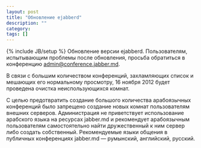 ```yaml
---
layout: post
title: "Обновление ejabberd"
description: ""
category:
tags: []
---
```

{% include JB/setup %}
Обновление версии ejabberd. Пользователям, испытывающим проблемы после обновления, просьба обратиться в конференцию <a href="xmpp:admin@conference.jabber.md?join">admin@conference.jabber.md</a>.

В связи с большим количеством конференций, захламляющих список и мешающих его нормальному просмотру, 16 ноября 2012 будет проведена очистка неиспользующихся комнат.

С целью предотвратить создание большого количества арабоязычных конференций было запрещено создание новых комнат пользователям внешних серверов. Администрация не приветствует использование арабского языка на ресурсах jabber.md и рекомендует арабоязычным пользователям самостоятельно найти дружественный к ним сервер либо создать собственный. Рекомендуемые языки общения в публичных конференциях jabber.md — румынский, английский, русский.
